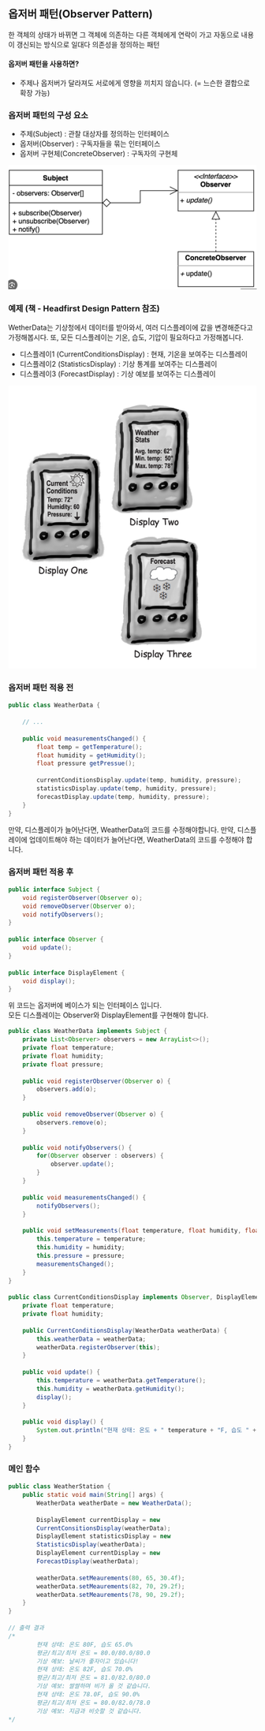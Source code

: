## **옵저버 패턴(Observer Pattern)**
한 객체의 상태가 바뀌면 그 객체에 의존하는 다른 객체에게 연락이 가고 자동으로 내용이 갱신되는 방식으로 일대다 의존성을 정의하는 패턴

#### 옵저버 패턴을 사용하면?
- 주제나 옵저버가 달라져도 서로에게 영향을 끼치지 않습니다. (= 느슨한 결합으로 확장 가능)

### 옵저버 패턴의 구성 요소
- 주제(Subject) : 관찰 대상자를 정의하는 인터페이스
- 옵저버(Observer) : 구독자들을 묶는 인터페이스
- 옵저버 구현체(ConcreteObserver) : 구독자의 구현체

![Objserver Pattern](../Images/observer.png)
### 예제 (책 - Headfirst Design Pattern 참조)
WetherData는 기상청에서 데이터를 받아와서, 여러 디스플레이에 값을 변경해준다고 가정해봅시다.
또, 모든 디스플레이는 기온, 습도, 기압이 필요하다고 가정해봅니다.
- 디스플레이1 (CurrentConditionsDisplay) : 현재, 기온을 보여주는 디스플레이
- 디스플레이2 (StatisticsDisplay) : 기상 통계를 보여주는 디스플레이
- 디스플레이3 (ForecastDisplay) : 기상 예보를 보여주는 디스플레이

![Alt text](../Images/observer-sample.png)

### 옵저버 패턴 적용 전
```java
public class WeatherData {
    
    // ...

    public void measurementsChanged() {
        float temp = getTemperature();
        float humidity = getHumidity();
        float pressure getPressue();

        currentConditionsDisplay.update(temp, humidity, pressure);
        statisticsDisplay.update(temp, humidity, pressure);
        forecastDisplay.update(temp, humidity, pressure);
    }
}
```
만약, 디스플레이가 늘어난다면, WeatherData의 코드를 수정해야합니다.
만약, 디스플레이에 업데이트해야 하는 데이터가 늘어난다면, WeatherData의 코드를 수정해야 합니다.

### 옵저버 패턴 적용 후
```java
public interface Subject {
    void registerObserver(Observer o);
    void removeObserver(Observer o);
    void notifyObservers();
}

public interface Observer {
    void update();
}

public interface DisplayElement {
    void display();
}
```
위 코드는 옵저버에 베이스가 되는 인터페이스 입니다. <br/>
모든 디스플레이는 Observer와 DisplayElement를 구현해야 합니다.

```java
public class WeatherData implements Subject {
    private List<Observer> observers = new ArrayList<>();
    private float temperature;
    private float humidity;
    private float pressure;

    public void registerObserver(Observer o) {
        observers.add(o);
    }

    public void removeObserver(Observer o) {
        observers.remove(o);
    }

    public void notifyObservers() {
        for(Observer observer : observers) {
            observer.update();
        }
    }

    public void measurementsChanged() {
        notifyObservers();
    }

    public void setMeasurements(float temperature, float humidity, float pressure) {
        this.temperature = temperature;
        this.humidity = humidity;
        this.pressure = pressure;
        measurementsChanged();
    }
}

public class CurrentConditionsDisplay implements Observer, DisplayElement {
    private float temperature;
    private float humidity;

    public CurrentConditionsDisplay(WeatherData weatherData) {
        this.weatherData = weatherData;
        weatherData.registerObserver(this);
    }

    public void update() {
        this.temperature = weatherData.getTemperature();
        this.humidity = weatherData.getHumidity();
        display();
    }

    public void display() {
        System.out.println("현재 상태: 온도 + " temperature + "F, 습도 " + humidity + "%");
    }
}
```

### 메인 함수
```java
public class WeatherStation {
    public static void main(String[] args) {
        WeatherData weatherDate = new WeatherData();

        DisplayElement currentDisplay = new 
        CurrentConsitionsDisplay(weatherData);
        DisplayElement statisticsDisplay = new 
        StatisticsDisplay(weatherData);
        DisplayElement currentDisplay = new 
        ForecastDisplay(weatherData);

        weatherData.setMeaurements(80, 65, 30.4f);
        weatherData.setMeaurements(82, 70, 29.2f);
        weatherData.setMeaurements(78, 90, 29.2f);
    }
}

// 출력 결과
/*
        현재 상태: 온도 80F, 습도 65.0%
        평균/최고/최저 온도 = 80.0/80.0/80.0
        기상 예보: 날씨가 좋자이고 있습니다!
        현재 상태: 온도 82F, 습도 70.0%
        평균/최고/최저 온도 = 81.0/82.0/80.0
        기상 예보: 쌀쌀하며 비가 올 것 같습니다.
        현재 상태: 온도 78.0F, 습도 90.0%
        평균/최고/최저 온도 = 80.0/82.0/78.0
        기상 예보: 지금과 비슷할 것 같습니다.
*/
```